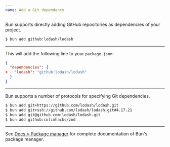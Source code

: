 ```yaml
---
name: Add a Git dependency
---
```


Bun supports directly adding GitHub repositories as dependencies of your project.

```sh
$ bun add github:lodash/lodash
```

---

This will add the following line to your `package.json`:

```json-diff#package.json
{
  "dependencies": {
+   "lodash": "github:lodash/lodash"
  }
}
```

---

Bun supports a number of protocols for specifying Git dependencies.

```sh
$ bun add git+https://github.com/lodash/lodash.git
$ bun add git+ssh://github.com/lodash/lodash.git#4.17.21
$ bun add git@github.com:lodash/lodash.git
$ bun add github:colinhacks/zod
```

---

See [Docs > Package manager](https://bun.com/docs/cli/install) for complete documentation of Bun's package manager.
